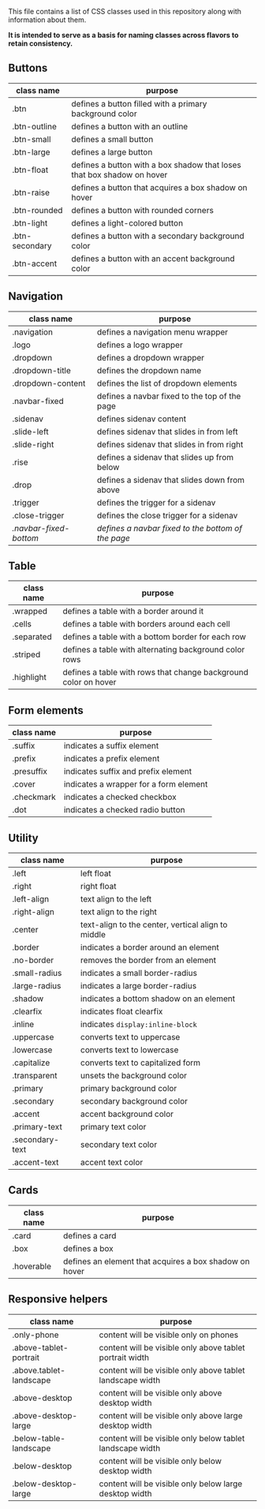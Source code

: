 This file contains a list of CSS classes used in this repository along with information about them. 

**It is intended to serve as a basis for naming classes across flavors to retain consistency.**

## Buttons
class name | purpose
-----------|-----------
.btn | defines a button filled with a primary background color
.btn-outline | defines a button with an outline
.btn-small | defines a small button
.btn-large | defines a large button
.btn-float | defines a button with a box shadow that loses that box shadow on hover
.btn-raise | defines a button that acquires a box shadow on hover
.btn-rounded | defines a button with rounded corners
.btn-light | defines a light-colored button
.btn-secondary | defines a button with a secondary background color
.btn-accent | defines a button with an accent background color

## Navigation
class name | purpose
-----------|-----------
.navigation | defines a navigation menu wrapper
.logo | defines a logo wrapper
.dropdown | defines a dropdown wrapper
.dropdown-title | defines the dropdown name
.dropdown-content | defines the list of dropdown elements
.navbar-fixed | defines a navbar fixed to the top of the page
.sidenav | defines sidenav content
.slide-left | defines sidenav that slides in from left
.slide-right | defines sidenav that slides in from right
.rise | defines a sidenav that slides up from below
.drop | defines a sidenav that slides down from above
.trigger | defines the trigger for a sidenav
.close-trigger | defines the close trigger for a sidenav
*.navbar-fixed-bottom* | *defines a navbar fixed to the bottom of the page*

## Table
class name | purpose
-----------|-----------
.wrapped | defines a table with a border around it
.cells | defines a table with borders around each cell
.separated | defines a table with a bottom border for each row
.striped | defines a table with alternating background color rows
.highlight | defines a table with rows that change background color on hover

## Form elements
class name | purpose
-----------|-----------
.suffix | indicates a suffix element
.prefix | indicates a prefix element
.presuffix | indicates suffix and prefix element
.cover | indicates a wrapper for a form element
.checkmark | indicates a checked checkbox
.dot | indicates a checked radio button


## Utility
class name | purpose
-----------|-----------
.left | left float
.right | right float
.left-align | text align to the left
.right-align | text align to the right
.center | text-align to the center, vertical align to middle
.border | indicates a border around an element
.no-border | removes the border from an element
.small-radius | indicates a small border-radius
.large-radius | indicates a large border-radius
.shadow | indicates a bottom shadow on an element
.clearfix | indicates float clearfix
.inline | indicates ```display:inline-block```
.uppercase | converts text to uppercase
.lowercase | converts text to lowercase
.capitalize | converts text to capitalized form
.transparent | unsets the background color
.primary | primary background color
.secondary | secondary background color
.accent | accent background color
.primary-text | primary text color
.secondary-text | secondary text color
.accent-text | accent text color

## Cards
class name | purpose
-----------|-----------
.card | defines a card
.box | defines a box
.hoverable | defines an element that acquires a box shadow on hover

## Responsive helpers
class name | purpose
-----------|-----------
.only-phone | content will be visible only on phones
.above-tablet-portrait | content will be visible only above tablet portrait width
.above.tablet-landscape | content will be visible only above tablet landscape width
.above-desktop | content will be visible only above desktop width
.above-desktop-large | content will be visible only above large desktop width
.below-table-landscape | content will be visible only below tablet landscape width
.below-desktop | content will be visible only below desktop width
.below-desktop-large | content will be visible only below large desktop width
